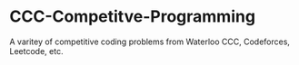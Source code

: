 # CCC-Competitve-Programming
A varitey of competitive coding problems from Waterloo CCC, Codeforces, Leetcode, etc. 
